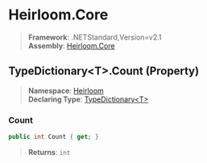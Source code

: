# Heirloom.Core

> **Framework**: .NETStandard,Version=v2.1  
> **Assembly**: [Heirloom.Core][0]

## TypeDictionary\<T>.Count (Property)

> **Namespace**: [Heirloom][0]  
> **Declaring Type**: [TypeDictionary\<T>][1]

### Count

```cs
public int Count { get; }
```

> **Returns**: `int`

[0]: ../../../Heirloom.Core.md
[1]: ../TypeDictionary[T].md
